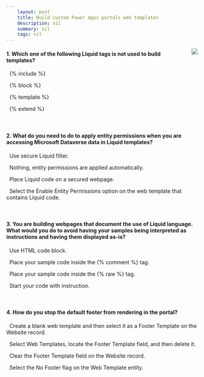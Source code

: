 ```yaml
---
    layout: post
    title: Build custom Power Apps portals web templates  
    description: nil
    summary: nil
    tags: nil
---
```



 <a target="_blank" href="https://docs.microsoft.com/en-us/learn/modules/portal-custom-web/5-check/"><i class="fas fa-external-link-alt"></i> </a>
 <img align="right" src="https://docs.microsoft.com/en-us/learn/achievements/portal-custom-web.svg">
####  1. Which one of the following Liquid tags is not used to build templates?


<i class='far fa-square'></i> &nbsp;&nbsp;{\% include \%}

<i class='far fa-square'></i> &nbsp;&nbsp;{\% block \%}

<i class='fas fa-check-square' style='color: Dodgerblue;'></i> &nbsp;&nbsp;{\% template \%}

<i class='far fa-square'></i> &nbsp;&nbsp;{\% extend \%}
<br />
<br />
<br />

####  2. What do you need to do to apply entity permissions when you are accessing Microsoft Dataverse data in Liquid templates?


<i class='far fa-square'></i> &nbsp;&nbsp;Use secure Liquid filter.

<i class='fas fa-check-square' style='color: Dodgerblue;'></i> &nbsp;&nbsp;Nothing, entity permissions are applied automatically.

<i class='far fa-square'></i> &nbsp;&nbsp;Place Liquid code on a secured webpage.

<i class='far fa-square'></i> &nbsp;&nbsp;Select the Enable Entity Permissions option on the web template that contains Liquid code.
<br />
<br />
<br />

####  3. You are building webpages that document the use of Liquid language. What would you do to avoid having your samples being interpreted as instructions and having them displayed as-is?


<i class='far fa-square'></i> &nbsp;&nbsp;Use HTML code block.

<i class='far fa-square'></i> &nbsp;&nbsp;Place your sample code inside the {\% comment \%} tag.

<i class='fas fa-check-square' style='color: Dodgerblue;'></i> &nbsp;&nbsp;Place your sample code inside the {\% raw \%} tag.

<i class='far fa-square'></i> &nbsp;&nbsp;Start your code with  instruction.
<br />
<br />
<br />

####  4. How do you stop the default footer from rendering in the portal?


<i class='fas fa-check-square' style='color: Dodgerblue;'></i> &nbsp;&nbsp;Create a blank web template and then select it as a Footer Template on the Website record.

<i class='far fa-square'></i> &nbsp;&nbsp;Select Web Templates, locate the Footer Template field, and then delete it.

<i class='far fa-square'></i> &nbsp;&nbsp;Clear the Footer Template field on the Website record.

<i class='far fa-square'></i> &nbsp;&nbsp;Select the No Footer flag on the Web Template entity.
<br />
<br />
<br />
